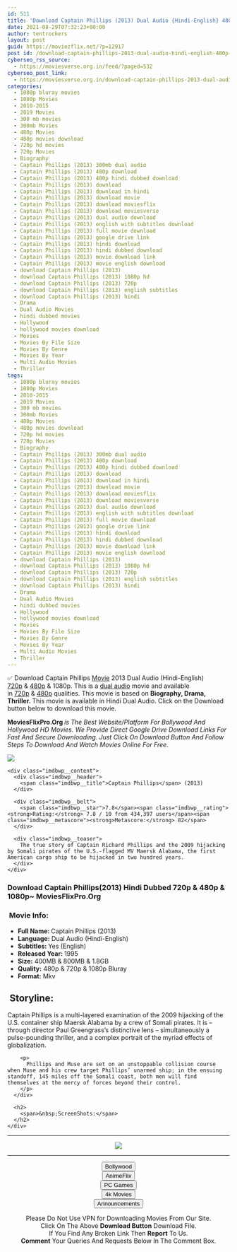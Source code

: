 ```yaml
---
id: 511
title: 'Download Captain Phillips (2013) Dual Audio {Hindi-English} 480p [400MB] || 720p [800MB] || 1080p [1.8GB]'
date: 2021-08-29T07:32:23+00:00
author: tentrockers
layout: post
guid: https://moviezflix.net/?p=12917
post id: /download-captain-phillips-2013-dual-audio-hindi-english-480p-400mb-720p-800mb-1080p-1-8gb/
cyberseo_rss_source:
  - https://moviesverse.org.in/feed/?paged=532
cyberseo_post_link:
  - https://moviesverse.org.in/download-captain-phillips-2013-dual-audio-hindi-english-bluray-480p-720p-1080p/
categories:
  - 1080p bluray movies
  - 1080p Movies
  - 2010-2015
  - 2019 Movies
  - 300 mb movies
  - 300mb Movies
  - 480p Movies
  - 480p movies download
  - 720p hd movies
  - 720p Movies
  - Biography
  - Captain Phillips (2013) 300mb dual audio
  - Captain Phillips (2013) 480p download
  - Captain Phillips (2013) 480p hindi dubbed download
  - Captain Phillips (2013) download
  - Captain Phillips (2013) download in hindi
  - Captain Phillips (2013) download movie
  - Captain Phillips (2013) download moviesflix
  - Captain Phillips (2013) download moviesverse
  - Captain Phillips (2013) dual audio download
  - Captain Phillips (2013) english with subtitles download
  - Captain Phillips (2013) full movie download
  - Captain Phillips (2013) google drive link
  - Captain Phillips (2013) hindi download
  - Captain Phillips (2013) hindi dubbed download
  - Captain Phillips (2013) movie download link
  - Captain Phillips (2013) movie english download
  - download Captain Phillips (2013)
  - download Captain Phillips (2013) 1080p hd
  - download Captain Phillips (2013) 720p
  - download Captain Phillips (2013) english subtitles
  - download Captain Phillips (2013) hindi
  - Drama
  - Dual Audio Movies
  - hindi dubbed movies
  - Hollywood
  - hollywood movies download
  - Movies
  - Movies By File Size
  - Movies By Genre
  - Movies By Year
  - Multi Audio Movies
  - Thriller
tags:
  - 1080p bluray movies
  - 1080p Movies
  - 2010-2015
  - 2019 Movies
  - 300 mb movies
  - 300mb Movies
  - 480p Movies
  - 480p movies download
  - 720p hd movies
  - 720p Movies
  - Biography
  - Captain Phillips (2013) 300mb dual audio
  - Captain Phillips (2013) 480p download
  - Captain Phillips (2013) 480p hindi dubbed download
  - Captain Phillips (2013) download
  - Captain Phillips (2013) download in hindi
  - Captain Phillips (2013) download movie
  - Captain Phillips (2013) download moviesflix
  - Captain Phillips (2013) download moviesverse
  - Captain Phillips (2013) dual audio download
  - Captain Phillips (2013) english with subtitles download
  - Captain Phillips (2013) full movie download
  - Captain Phillips (2013) google drive link
  - Captain Phillips (2013) hindi download
  - Captain Phillips (2013) hindi dubbed download
  - Captain Phillips (2013) movie download link
  - Captain Phillips (2013) movie english download
  - download Captain Phillips (2013)
  - download Captain Phillips (2013) 1080p hd
  - download Captain Phillips (2013) 720p
  - download Captain Phillips (2013) english subtitles
  - download Captain Phillips (2013) hindi
  - Drama
  - Dual Audio Movies
  - hindi dubbed movies
  - Hollywood
  - hollywood movies download
  - Movies
  - Movies By File Size
  - Movies By Genre
  - Movies By Year
  - Multi Audio Movies
  - Thriller
---
```

<div class="thecontent clearfix">
  <p>
    ✅ Download Captain Phillips <a href="https://moviesverse.org.in/category/movies/" data-wpel-link="internal">Movie</a> 2013 Dual Audio (Hindi-English) <a href="https://moviesverse.org.in/720p-movies/" data-wpel-link="internal">720p</a>&nbsp;&&nbsp;<a href="https://moviesverse.org.in/480p-movies/" data-wpel-link="internal">480p</a>&nbsp;& 1080p. This is&nbsp;a&nbsp;<a href="https://moviesverse.org.in/category/movies/hollywood/dual-audio-movies/" data-wpel-link="internal">dual audio</a>&nbsp;movie and available in&nbsp;<a href="https://moviesverse.org.in/720p-movies/" data-wpel-link="internal">720p</a>&nbsp;&&nbsp;<a href="https://moviesverse.org.in/480p-movies/" data-wpel-link="internal">480p</a> qualities. This movie is based on&nbsp;<strong>Biography, Drama, Thriller. </strong>This movie is available in Hindi Dual Audio. Click on the Download button below to download this movie.
  </p>
  
  <p>
    <strong><span>MoviesFlixPro.Org&nbsp;</span></strong><em>is The Best Website/Platform For Bollywood And Hollywood HD Movies. We Provide Direct Google Drive Download Links For Fast And Secure Downloading. Just Click On Download Button And Follow Steps To&nbsp;Download And Watch Movies Online For Free.</em>
  </p>
  
  <div class="imdbwp imdbwp--movie dark">
    <div class="imdbwp__thumb">
      <a class="imdbwp__link" target="_blank" title="Captain Phillips" href="https://www.imdb.com/title/tt1535109/" rel="nofollow external noopener noreferrer" data-wpel-link="external"><img class="imdbwp__img" src="https://m.media-amazon.com/images/M/MV5BODhiZWRhMjctNDUyMS00NmUwLTgwYmItMjJhOWNkZWQ3ZTQxXkEyXkFqcGdeQXVyMTMxODk2OTU@._V1_SX300.jpg" /></a>
    </div>
    
    <div class="imdbwp__content">
      <div class="imdbwp__header">
        <span class="imdbwp__title">Captain Phillips</span> (2013)
      </div>
      
      <div class="imdbwp__belt">
        <span class="imdbwp__star">7.8</span><span class="imdbwp__rating"><strong>Rating:</strong> 7.8 / 10 from 434,397 users</span><span class="imdbwp__metascore"><strong>Metascore:</strong> 82</span>
      </div>
      
      <div class="imdbwp__teaser">
        The true story of Captain Richard Phillips and the 2009 hijacking by Somali pirates of the U.S.-flagged MV Maersk Alabama, the first American cargo ship to be hijacked in two hundred years.
      </div>
    </div>
  </div>
  
  <h3>
    <span>Download Captain Phillips(2013) Hindi </span><span>Dubbed 720p & 480p & 1080p~ MoviesFlixPro.Org</span>
  </h3>
  
  <h3>
    <span>&nbsp;Movie Info:&nbsp;</span>
  </h3>
  
  <ul>
    <li>
      <strong>Full Name: </strong>Captain Phillips (2013)
    </li>
    <li>
      <strong>Language:</strong>&nbsp;Dual Audio (Hindi-English)
    </li>
    <li>
      <strong>Subtitles:&nbsp;</strong>Yes (English)
    </li>
    <li>
      <strong>Released Year: </strong>1995
    </li>
    <li>
      <strong>Size:</strong> 400MB & 800MB & 1.8GB
    </li>
    <li>
      <strong>Quality:</strong>&nbsp;480p & 720p & 1080p Bluray
    </li>
    <li>
      <strong>Format:</strong>&nbsp;Mkv
    </li>
  </ul>
  
  <h2>
    <span>&nbsp;Storyline:</span>
  </h2>
  
  <div class="inline canwrap">
    <div class="inline canwrap">
      <div class="summary_text">
        <p>
          Captain Phillips is a multi-layered examination of the 2009 hijacking of the U.S. container ship Maersk Alabama by a crew of Somali pirates. It is – through director Paul Greengrass’s distinctive lens – simultaneously a pulse-pounding thriller, and a complex portrait of the myriad effects of globalization.
        </p>
        
        <p>
          Phillips and Muse are set on an unstoppable collision course when Muse and his crew target Phillips’ unarmed ship; in the ensuing standoff, 145 miles off the Somali coast, both men will find themselves at the mercy of forces beyond their control.
        </p>
      </div>
      
      <h2>
        <span>&nbsp;ScreenShots:</span>
      </h2>
    </div>
  </div>
</div>

<center>
  </p> 
  
  <hr />
  
  <p>
    <a href="http://gdrivepro.xyz/join.php" data-wpel-link="external" target="_blank" rel="nofollow external noopener noreferrer"><img src="https://i.imgur.com/FhMdWdW.png" /></a>
  </p>
  
  <hr />
  
  <p>
    <a href="https://dogemovies.xyz" target="_blank" data-wpel-link="external" rel="nofollow external noopener noreferrer"><button class="button button5">Bollywood</button></a><br /> <a href="https://animeflix.in" target="_blank" data-wpel-link="external" rel="nofollow external noopener noreferrer"><button class="button button5">AnimeFlix</button></a><br /> <a href="https://gamesflix.net/" target="_blank" data-wpel-link="external" rel="nofollow external noopener noreferrer"><button class="button button5">PC Games</button></a><br /> <a href="https://uhdmovies.in" target="_blank" data-wpel-link="external" rel="nofollow external noopener noreferrer"><button class="button button5">4k Movies</button></a><br /> <a href="https://moviesverse.org.in/announcements/" target="_blank" data-wpel-link="internal" rel="noopener"><button class="button button5">Announcements</button></a>
  </p>
  
  <div class="alert alert-danger">
    Please Do Not Use VPN for Downloading Movies From Our Site.
  </div>
  
  <div class="alert alert-success">
    Click On The Above <strong>Download Button</strong> Download File.
  </div>
  
  <div class="alert alert-warning">
    If You Find Any Broken Link Then <strong>Report</strong> To Us.
  </div>
  
  <div class="alert alert-info">
    <strong>Comment</strong> Your Queries And Requests Below In The Comment Box.
  </div>
  
  <p>
    </center>
  </p>